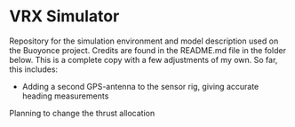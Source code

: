 # VRX Simulator

Repository for the simulation environment and model description used on the Buoyonce project. Credits are found in the README.md file in the folder below. This is a complete copy with a few adjustments of my own. So far, this includes:

- Adding a second GPS-antenna to the sensor rig, giving accurate heading measurements

Planning to change the thrust allocation 
